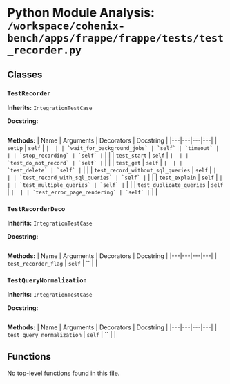 # Python Module Analysis: `/workspace/cohenix-bench/apps/frappe/frappe/tests/test_recorder.py`

## Classes

### `TestRecorder`
**Inherits:** `IntegrationTestCase`


**Docstring:**
```

```

**Methods:**
| Name | Arguments | Decorators | Docstring |
|---|---|---|---|
| `setUp` | `self` | `` |  |
| `wait_for_background_jobs` | `self` | `timeout` |  |
| `stop_recording` | `self` | `` |  |
| `test_start` | `self` | `` |  |
| `test_do_not_record` | `self` | `` |  |
| `test_get` | `self` | `` |  |
| `test_delete` | `self` | `` |  |
| `test_record_without_sql_queries` | `self` | `` |  |
| `test_record_with_sql_queries` | `self` | `` |  |
| `test_explain` | `self` | `` |  |
| `test_multiple_queries` | `self` | `` |  |
| `test_duplicate_queries` | `self` | `` |  |
| `test_error_page_rendering` | `self` | `` |  |


### `TestRecorderDeco`
**Inherits:** `IntegrationTestCase`


**Docstring:**
```

```

**Methods:**
| Name | Arguments | Decorators | Docstring |
|---|---|---|---|
| `test_recorder_flag` | `self` | `` |  |


### `TestQueryNormalization`
**Inherits:** `IntegrationTestCase`


**Docstring:**
```

```

**Methods:**
| Name | Arguments | Decorators | Docstring |
|---|---|---|---|
| `test_query_normalization` | `self` | `` |  |





## Functions

No top-level functions found in this file.
